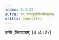 ```yaml
---
index: 4.4.28
sutra: तत् प्रत्यनुपूर्वमीपलोमकूलम्
vritti: anuvritti
---
```


वर्तते (क्रियापदम्) [4।4।27]